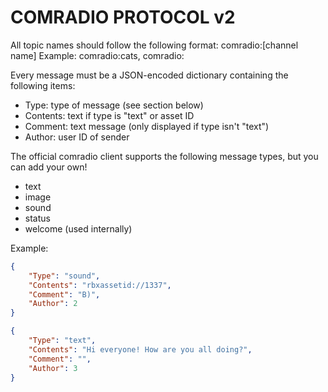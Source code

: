 # COMRADIO PROTOCOL v2

All topic names should follow the following format:
comradio:[channel name]
Example: comradio:cats, comradio:

Every message must be a JSON-encoded dictionary containing the following items:
* Type: type of message (see section below)
* Contents: text if type is "text" or asset ID
* Comment: text message (only displayed if type isn't "text")
* Author: user ID of sender

The official comradio client supports the following message types, but you can add your own!
* text
* image
* sound
* status
* welcome (used internally)

Example:
```json
{
	"Type": "sound",
	"Contents": "rbxassetid://1337",
	"Comment": "B)",
	"Author": 2
}
```
```json
{
	"Type": "text",
	"Contents": "Hi everyone! How are you all doing?",
	"Comment": "",
	"Author": 3
}
```